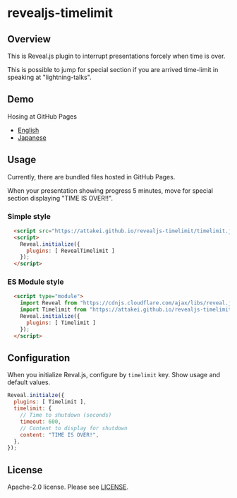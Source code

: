 # revealjs-timelimit

## Overview

This is Reveal.js plugin to interrupt presentations forcely when time is over.

This is possible to jump for special section if you are arrived time-limit in speaking at "lightning-talks".

## Demo

Hosing at GitHub Pages

* [English](https://attakei.github.io/revealjs-timelimit/index-en.html)
* [Japanese](https://attakei.github.io/revealjs-timelimit/index-ja.html)

## Usage

Currently, there are bundled files hosted in GitHub Pages.

When your presentation showing progress 5 minutes, move for special section displaying "TIME IS OVER!!".

### Simple style

```html
  <script src="https://attakei.github.io/revealjs-timelimit/timelimit.js"></script>
  <script>
    Reveal.initialize({
      plugins: [ RevealTimelimit ]
    });
  </script>
```

### ES Module style

```html
  <script type="module">
    import Reveal from "https://cdnjs.cloudflare.com/ajax/libs/reveal.js/4.1.2/reveal.esm.min.js";
    import Timelimit from "https://attakei.github.io/revealjs-timelimit/timelimit.esm.js";
    Reveal.initialize({
      plugins: [ Timelimit ]
    });
  </script>
```

## Configuration

When you initialize Reval.js, configure by `timelimit` key.
Show usage and default values.

```js
Reveal.initialze({
  plugins: [ Timelimit ],
  timelimit: {
    // Time to shutdown (seconds)
    timeout: 600,
    // Content to display for shutdown
    content: "TIME IS OVER!",
  },
});
```

## License

Apache-2.0 license. Please see [LICENSE](./LICENSE).
